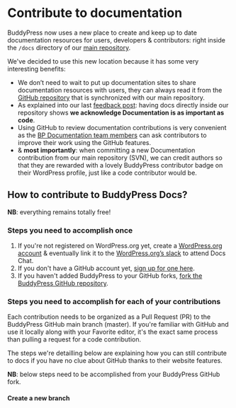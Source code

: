 # Contribute to documentation

BuddyPress now uses a new place to create and keep up to date documentation resources for users, developers & contributors: right inside the `/docs` directory of our [main repository](https://buddypress.trac.wordpress.org/browser/trunk#docs).

We've decided to use this new location because it has some very interesting benefits:

- We don’t need to wait to put up documentation sites to share documentation resources with users, they can always read it from the [GitHub repository](https://github.com/imath/buddypress/tree/master/docs) that is synchronized with our main repository.
- As explained into our last [feedback post](https://buddypress.org/2023/06/buddypress-community-contribution/): having docs directly inside our repository shows **we acknowledge Documentation is as important as code**.
- Using GitHub to review documentation contributions is very convenient as the [BP Documentation team members](https://github.com/orgs/buddypress/teams/documentation-team) can ask contributors to improve their work using the GitHub features.
- & **most importantly**: when committing a new Documentation contribution from our main repository (SVN), we can credit authors so that they are rewarded with a lovely BuddyPress contributor badge on their WordPress profile, just like a code contributor would be.

## How to contribute to BuddyPress Docs?

**NB**: everything remains totally free!

### Steps you need to accomplish once

1. If you're not registered on WordPress.org yet, create a [WordPress.org account](https://login.wordpress.org/register?locale=en_US) & eventually link it to the [WordPress.org’s slack](https://make.wordpress.org/chat/) to attend Docs Chat.
2. If you don't have a GitHub account yet, [sign up for one here](https://github.com/signup?source=header-repo&source_repo=buddypress%2Fbuddypress).
3. If you haven't added BuddyPress to your GitHub forks, [fork the BuddyPress GitHub repository](https://docs.github.com/en/get-started/quickstart/fork-a-repo).

### Steps you need to accomplish for each of your contributions

Each contribution needs to be organized as a Pull Request (PR) to the BuddyPress GitHub main branch (master). If you're familiar with GitHub and use it locally along with your Favorite editor, it's the exact same process than pulling a request for a code contribution.

The steps we're detailling below are explaining how you can still contribute to docs if you have no clue about GitHub thanks to their website features.

**NB**: below steps need to be accomplished from your BuddyPress GitHub fork.

#### Create a new branch

 
